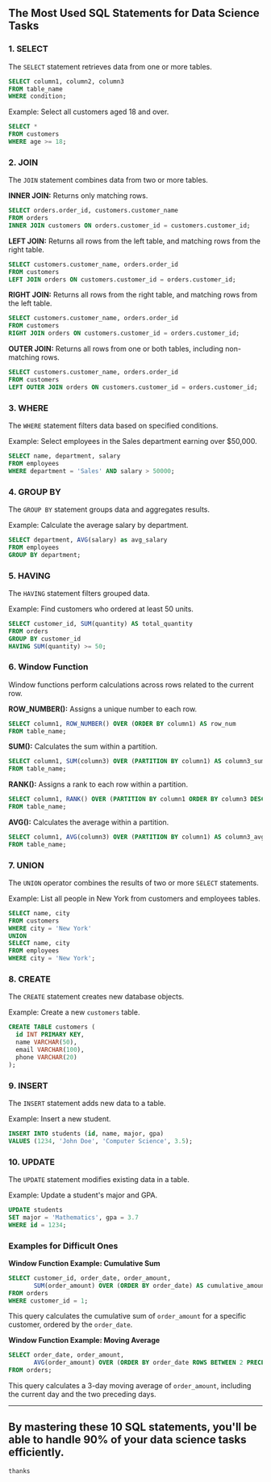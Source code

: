 ## The Most Used SQL Statements for Data Science Tasks


### 1. SELECT
The `SELECT` statement retrieves data from one or more tables.

```sql
SELECT column1, column2, column3
FROM table_name
WHERE condition;
```

Example: Select all customers aged 18 and over.

```sql
SELECT *
FROM customers
WHERE age >= 18;
```

### 2. JOIN
The `JOIN` statement combines data from two or more tables.

**INNER JOIN:** Returns only matching rows.

```sql
SELECT orders.order_id, customers.customer_name
FROM orders
INNER JOIN customers ON orders.customer_id = customers.customer_id;
```

**LEFT JOIN:** Returns all rows from the left table, and matching rows from the right table.

```sql
SELECT customers.customer_name, orders.order_id
FROM customers
LEFT JOIN orders ON customers.customer_id = orders.customer_id;
```

**RIGHT JOIN:** Returns all rows from the right table, and matching rows from the left table.

```sql
SELECT customers.customer_name, orders.order_id
FROM customers
RIGHT JOIN orders ON customers.customer_id = orders.customer_id;
```

**OUTER JOIN:** Returns all rows from one or both tables, including non-matching rows.

```sql
SELECT customers.customer_name, orders.order_id
FROM customers
LEFT OUTER JOIN orders ON customers.customer_id = orders.customer_id;
```

### 3. WHERE
The `WHERE` statement filters data based on specified conditions.

Example: Select employees in the Sales department earning over $50,000.

```sql
SELECT name, department, salary
FROM employees
WHERE department = 'Sales' AND salary > 50000;
```

### 4. GROUP BY
The `GROUP BY` statement groups data and aggregates results.

Example: Calculate the average salary by department.

```sql
SELECT department, AVG(salary) as avg_salary
FROM employees
GROUP BY department;
```

### 5. HAVING
The `HAVING` statement filters grouped data.

Example: Find customers who ordered at least 50 units.

```sql
SELECT customer_id, SUM(quantity) AS total_quantity
FROM orders
GROUP BY customer_id
HAVING SUM(quantity) >= 50;
```

### 6. Window Function
Window functions perform calculations across rows related to the current row.

**ROW_NUMBER():** Assigns a unique number to each row.

```sql
SELECT column1, ROW_NUMBER() OVER (ORDER BY column1) AS row_num
FROM table_name;
```

**SUM():** Calculates the sum within a partition.

```sql
SELECT column1, SUM(column3) OVER (PARTITION BY column1) AS column3_sum
FROM table_name;
```

**RANK():** Assigns a rank to each row within a partition.

```sql
SELECT column1, RANK() OVER (PARTITION BY column1 ORDER BY column3 DESC) AS rank_num
FROM table_name;
```

**AVG():** Calculates the average within a partition.

```sql
SELECT column1, AVG(column3) OVER (PARTITION BY column1) AS column3_avg
FROM table_name;
```

### 7. UNION
The `UNION` operator combines the results of two or more `SELECT` statements.

Example: List all people in New York from customers and employees tables.

```sql
SELECT name, city
FROM customers
WHERE city = 'New York'
UNION
SELECT name, city
FROM employees
WHERE city = 'New York';
```

### 8. CREATE
The `CREATE` statement creates new database objects.

Example: Create a new `customers` table.

```sql
CREATE TABLE customers (
  id INT PRIMARY KEY,
  name VARCHAR(50),
  email VARCHAR(100),
  phone VARCHAR(20)
);
```

### 9. INSERT
The `INSERT` statement adds new data to a table.

Example: Insert a new student.

```sql
INSERT INTO students (id, name, major, gpa)
VALUES (1234, 'John Doe', 'Computer Science', 3.5);
```

### 10. UPDATE
The `UPDATE` statement modifies existing data in a table.

Example: Update a student's major and GPA.

```sql
UPDATE students
SET major = 'Mathematics', gpa = 3.7
WHERE id = 1234;
```

### Examples for Difficult Ones

**Window Function Example: Cumulative Sum**

```sql
SELECT customer_id, order_date, order_amount,
       SUM(order_amount) OVER (ORDER BY order_date) AS cumulative_amount
FROM orders
WHERE customer_id = 1;
```

This query calculates the cumulative sum of `order_amount` for a specific customer, ordered by the `order_date`.

**Window Function Example: Moving Average**

```sql
SELECT order_date, order_amount,
       AVG(order_amount) OVER (ORDER BY order_date ROWS BETWEEN 2 PRECEDING AND CURRENT ROW) AS moving_avg
FROM orders;
```

This query calculates a 3-day moving average of `order_amount`, including the current day and the two preceding days.

---
By mastering these 10 SQL statements, you'll be able to handle 90% of your data science tasks efficiently.
---

`thanks`
